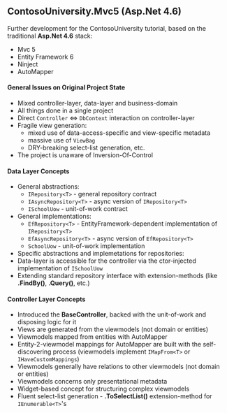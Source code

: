 ## ContosoUniversity.Mvc5 (Asp.Net 4.6)

Further development for the ContosoUniversity tutorial, based on the traditional **Asp.Net 4.6** stack:
* Mvc 5
* Entity Framework 6
* Ninject
* AutoMapper

#### General Issues on Original Project State

* Mixed controller-layer, data-layer and business-domain
* All things done in a single project
* Direct `Controller` <=> `DbContext` interaction on controller-layer
* Fragile view generation:
  * mixed use of data-access-specific and view-specific metadata
  * massive use of `ViewBag`
  * DRY-breaking select-list generation, etc.
* The project is unaware of Inversion-Of-Control

#### Data Layer Concepts

* General abstractions:
  * `IRepository<T>` - general repository contract
  * `IAsyncRepository<T>` - async version of `IRepository<T>`
  * `ISchoolUow` - unit-of-work contract
* General implementations:
  * `EfRepository<T>` - EntityFramework-dependent implementation of `IRepository<T>`
  * `EfAsyncRepository<T>` - async version of `EfRepository<T>`
  * `SchoolUow` - unit-of-work implementation
* Specific abstractions and implemetations for repositories:
* Data-layer is accessible for the controller via the ctor-injected implementation of `ISchoolUow`
* Extending standard repository interface with extension-methods (like **.FindBy()**, **.Query()**, etc.)

#### Controller Layer Concepts

* Introduced the **BaseController**, backed with the unit-of-work and disposing logic for it
* Views are generated from the viewmodels (not domain or entities)
* Viewmodels mapped from entities with AutoMapper
* Entity-2-viewmodel mappings for AutoMapper are built with the self-discovering process (viewmodels implement `IMapFrom<T>` or `IHaveCustomMappings`)
* Viewmodels generally have relations to other viewmodels (not domain or entities)
* Viewmodels concerns only presentational metadata
* Widget-based concept for structuring complex viewmodels
* Fluent select-list generation - **.ToSelectList()** extension-method for `IEnumerable<T>`'s
